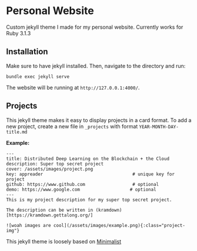 # Personal Website

Custom jekyll theme I made for my personal website. 
Currently works for Ruby 3.1.3

## Installation
Make sure to have jekyll installed. Then, navigate to the directory and run:
```
bundle exec jekyll serve
```

The website will be running at `http://127.0.0.1:4000/`.


## Projects
This jekyll theme makes it easy to display projects in a card format. To add a new project, create a new file in `_projects` with format `YEAR-MONTH-DAY-title.md` 

**Example:**
```
---
title: Distributed Deep Learning on the Blockchain + the Cloud
description: Super top secret project
cover: /assets/images/project.png
key: appreader                                  # unique key for project 
github: https://www.github.com                  # optional 
demo: https://www.google.com                   # optional 
---
This is my project description for my super top secret project.

The description can be written in (kramdown)[https://kramdown.gettalong.org/]

![woah images are cool](/assets/images/example.png){:class="project-img"}
```


This jekyll theme is loosely based on [Minimalist](https://github.com/Trybnetic/minimalist)